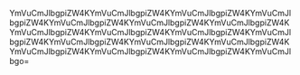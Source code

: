 YmVuCmJlbgpiZW4KYmVuCmJlbgpiZW4KYmVuCmJlbgpiZW4KYmVuCmJlbgpiZW4KYmVuCmJlbgpiZW4KYmVuCmJlbgpiZW4KYmVuCmJlbgpiZW4KYmVuCmJlbgpiZW4KYmVuCmJlbgpiZW4KYmVuCmJlbgpiZW4KYmVuCmJlbgpiZW4KYmVuCmJlbgpiZW4KYmVuCmJlbgpiZW4KYmVuCmJlbgpiZW4KYmVuCmJlbgpiZW4KYmVuCmJlbgpiZW4KYmVuCmJlbgpiZW4KYmVuCmJlbgo=